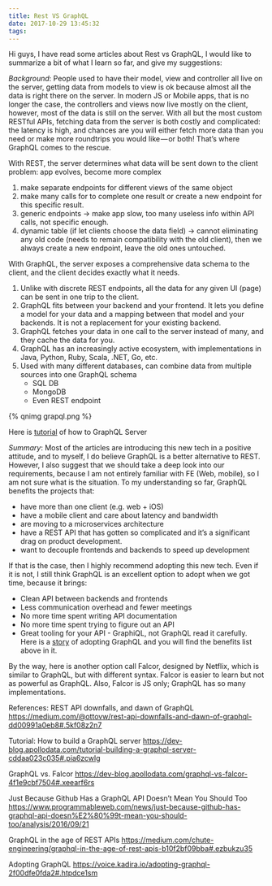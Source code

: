 ```yaml
---
title: Rest VS GraphQL
date: 2017-10-29 13:45:32
tags:
---
```


Hi guys, I have read some articles about Rest vs GraphQL, I would like to summarize a bit of what I learn so far, and give my suggestions:

*Background*:
People used to have their model, view and controller all live on the server, getting data from models to view is ok because almost all the data is right there on the server. In modern JS or Mobile apps, that is no longer the case, the controllers and views now live mostly on the client, however, most of the data is still on the server. With all but the most custom RESTful APIs, fetching data from the server is both costly and complicated: the latency is high, and chances are you will either fetch more data than you need or make more roundtrips you would like — or both! That’s where GraphQL comes to the rescue.

With REST, the server determines what data will be sent down to the client
problem: app evolves, become more complex
1. make separate endpoints for different views of the same object
2. make many calls for to complete one result or create a new endpoint for this specific result.
3. generic endpoints -> make app slow, too many useless info within API calls, not specific enough.
4. dynamic table (if let clients choose the data field) -> cannot eliminating any old code (needs to remain compatibility with the old client), then we always create a new endpoint, leave the old ones untouched.

With GraphQL, the server exposes a comprehensive data schema to the client, and the client decides exactly what it needs. 
1. Unlike with discrete REST endpoints, all the data for any given UI (page) can be sent in one trip to the client.
2. GraphQL fits between your backend and your frontend. It lets you define a model for your data and a mapping between that model and your backends. It is not a replacement for your existing backend.
3. GraphQL fetches your data in one call to the server instead of many, and they cache the data for you.
4. GraphQL has an increasingly active ecosystem, with implementations in Java, Python, Ruby, Scala, .NET, Go, etc.
5. Used with many different databases, can combine data from multiple sources into one GraphQL schema
    * SQL DB
    * MongoDB
    * Even REST endpoint

{% qnimg grapql.png %}

Here is [tutorial](https://dev-blog.apollodata.com/tutorial-building-a-graphql-server-cddaa023c035#.pia6zcwlg) of how to GraphQL Server

*Summary*:
Most of the articles are introducing this new tech in a positive attitude, and to myself, I do believe GraphQL is a better alternative to REST. However, I also suggest that we should take a deep look into our requirements, because I am not entirely familiar with FE (Web, mobile), so I am not sure what is the situation. To my understanding so far, GraphQL benefits the projects that:
* have more than one client (e.g. web + iOS)
* have a mobile client and care about latency and bandwidth
* are moving to a microservices architecture
* have a REST API that has gotten so complicated and it’s a significant drag on product development.
* want to decouple frontends and backends to speed up development

If that is the case, then I highly recommend adopting this new tech. Even if it is not, I still think GraphQL is an excellent option to adopt when we got time, because it brings:

* Clean API between backends and frontends
* Less communication overhead and fewer meetings
* No more time spent writing API documentation
* No more time spent trying to figure out an API
* Great tooling for your API - GraphiQL, not GraphQL read it carefully.
Here is a [story](https://voice.kadira.io/adopting-graphql-2f00dfe0fda2#.htpdce1sm) of adopting GraphQL and you will find the benefits list above in it.

By the way, here is another option call Falcor, designed by Netflix, which is similar to GraphQL, but with different syntax. Falcor is easier to learn but not as powerful as GraphQL. Also, Falcor is JS only; GraphQL has so many implementations.

References:
REST API downfalls, and dawn of GraphQL
https://medium.com/@ottovw/rest-api-downfalls-and-dawn-of-graphql-dd00991a0eb8#.5kf08z2n7

Tutorial: How to build a GraphQL server
https://dev-blog.apollodata.com/tutorial-building-a-graphql-server-cddaa023c035#.pia6zcwlg

GraphQL vs. Falcor
https://dev-blog.apollodata.com/graphql-vs-falcor-4f1e9cbf7504#.xeearf6rs

Just Because Github Has a GraphQL API Doesn’t Mean You Should Too
https://www.programmableweb.com/news/just-because-github-has-graphql-api-doesn%E2%80%99t-mean-you-should-too/analysis/2016/09/21

GraphQL in the age of REST APIs
https://medium.com/chute-engineering/graphql-in-the-age-of-rest-apis-b10f2bf09bba#.ezbukzu35

Adopting GraphQL
https://voice.kadira.io/adopting-graphql-2f00dfe0fda2#.htpdce1sm

